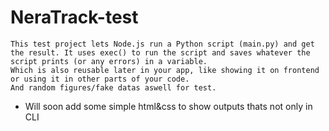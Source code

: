 # NeraTrack-test


```
This test project lets Node.js run a Python script (main.py) and get the result. It uses exec() to run the script and saves whatever the script prints (or any errors) in a variable. 
Which is also reusable later in your app, like showing it on frontend or using it in other parts of your code.
And random figures/fake datas aswell for test.
```

- Will soon add some simple html&css to show outputs thats not only in CLI
